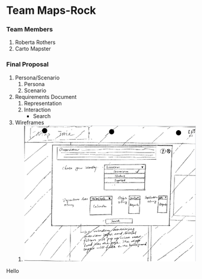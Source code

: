 # Team Maps-Rock

### Team Members
1. Roberta Rothers
2. Carto Mapster

### Final Proposal
1. Persona/Scenario
    1. Persona
    2. Scenario
2. Requirements Document
    1. Representation
    2. Interaction
        * Search
3. Wireframes
    1. ![Home Wireframe](/img/wireframe1.PNG)

Hello
